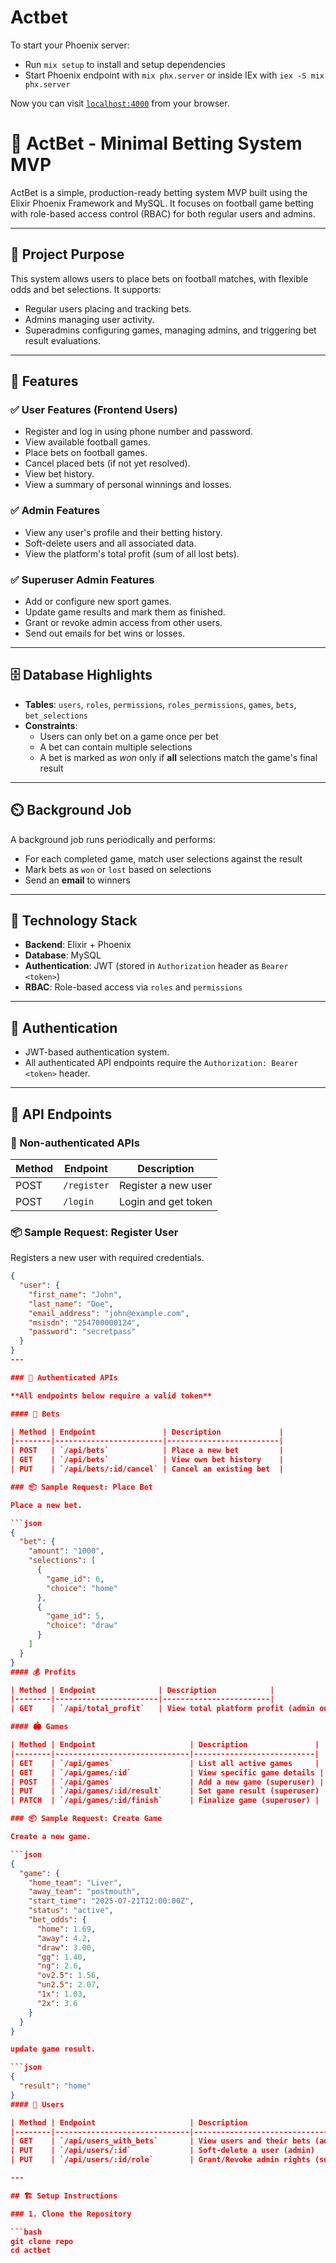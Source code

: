 # Actbet

To start your Phoenix server:

  * Run `mix setup` to install and setup dependencies
  * Start Phoenix endpoint with `mix phx.server` or inside IEx with `iex -S mix phx.server`

Now you can visit [`localhost:4000`](http://localhost:4000) from your browser.

# 🎯 ActBet - Minimal Betting System MVP

ActBet is a simple, production-ready betting system MVP built using the Elixir Phoenix Framework and MySQL. It focuses on football game betting with role-based access control (RBAC) for both regular users and admins.

---

## 📌 Project Purpose

This system allows users to place bets on football matches, with flexible odds and bet selections. It supports:

- Regular users placing and tracking bets.
- Admins managing user activity.
- Superadmins configuring games, managing admins, and triggering bet result evaluations.

---

## 📌 Features

### ✅ User Features (Frontend Users)

- Register and log in using phone number and password.
- View available football games.
- Place bets on football games.
- Cancel placed bets (if not yet resolved).
- View bet history.
- View a summary of personal winnings and losses.

### ✅ Admin Features

- View any user's profile and their betting history.
- Soft-delete users and all associated data.
- View the platform's total profit (sum of all lost bets).

### ✅ Superuser Admin Features

- Add or configure new sport games.
- Update game results and mark them as finished.
- Grant or revoke admin access from other users.
- Send out emails for bet wins or losses.

---

## 🗄️ Database Highlights

- **Tables**: `users`, `roles`, `permissions`, `roles_permissions`, `games`, `bets`, `bet_selections`
- **Constraints**:
  - Users can only bet on a game once per bet
  - A bet can contain multiple selections
  - A bet is marked as *won* only if **all** selections match the game's final result

---

## ⏲️ Background Job

A background job runs periodically and performs:

- For each completed game, match user selections against the result
- Mark bets as `won` or `lost` based on selections
- Send an **email** to winners

---

## 🚀 Technology Stack

- **Backend**: Elixir + Phoenix
- **Database**: MySQL
- **Authentication**: JWT (stored in `Authorization` header as `Bearer <token>`)
- **RBAC**: Role-based access via `roles` and `permissions`

---

## 🔐 Authentication

- JWT-based authentication system.
- All authenticated API endpoints require the `Authorization: Bearer <token>` header.

---

## 🔧 API Endpoints

### 📂 Non-authenticated APIs

| Method | Endpoint         | Description         |
|--------|------------------|---------------------|
| POST   | `/register`      | Register a new user |
| POST   | `/login`         | Login and get token |

### 📦 Sample Request: Register User

Registers a new user with required credentials.

```json
{
  "user": {
    "first_name": "John",
    "last_name": "Doe",
    "email_address": "john@example.com",
    "msisdn": "254700000124",
    "password": "secretpass"
  }
}
---

### 🔐 Authenticated APIs

**All endpoints below require a valid token**

#### 🧾 Bets

| Method | Endpoint               | Description             |
|--------|------------------------|-------------------------|
| POST   | `/api/bets`            | Place a new bet         |
| GET    | `/api/bets`            | View own bet history    |
| PUT    | `/api/bets/:id/cancel` | Cancel an existing bet  |

### 📦 Sample Request: Place Bet

Place a new bet.

```json
{
  "bet": {
    "amount": "1000",
    "selections": [
      {
        "game_id": 6,
        "choice": "home"
      },
      {
        "game_id": 5,
        "choice": "draw"
      }
    ]
  }
}
#### 💰 Profits

| Method | Endpoint              | Description            |
|--------|-----------------------|------------------------|
| GET    | `/api/total_profit`   | View total platform profit (admin only) |

#### 🏟️ Games

| Method | Endpoint                     | Description               |
|--------|------------------------------|---------------------------|
| GET    | `/api/games`                 | List all active games     |
| GET    | `/api/games/:id`             | View specific game details |
| POST   | `/api/games`                 | Add a new game (superuser) |
| PUT    | `/api/games/:id/result`      | Set game result (superuser) |
| PATCH  | `/api/games/:id/finish`      | Finalize game (superuser) |

### 📦 Sample Request: Create Game

Create a new game.

```json
{
  "game": {
    "home_team": "Liver",
    "away_team": "postmouth",
    "start_time": "2025-07-21T12:00:00Z",
    "status": "active",
    "bet_odds": {
      "home": 1.69,
      "away": 4.2,
      "draw": 3.00,
      "gg": 1.40,
      "ng": 2.6,
      "ov2.5": 1.56,
      "un2.5": 2.07,
      "1x": 1.03,
      "2x": 3.6
    }
  }
}

update game result.

```json
{
  "result": "home"
}
#### 👤 Users

| Method | Endpoint                     | Description                          |
|--------|------------------------------|--------------------------------------|
| GET    | `/api/users_with_bets`       | View users and their bets (admin)    |
| PUT    | `/api/users/:id`             | Soft-delete a user (admin)           |
| PUT    | `/api/users/:id/role`        | Grant/Revoke admin rights (superuser) |

---

## 🏗️ Setup Instructions

### 1. Clone the Repository

```bash
git clone repo
cd actbet

